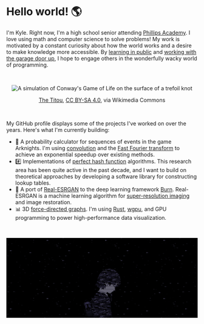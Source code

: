 # Hello world! 🌎

I'm Kyle. Right now, I'm a high school senior attending [Phillips Academy](https://www.andover.edu/). I love using math and computer science to solve problems! My work is motivated by a constant curiosity about how the world works and a desire to make knowledge more accessible. By [learning in public](https://www.swyx.io/learn-in-public) and [working with the garage door up](https://notes.andymatuschak.org/Work_with_the_garage_door_up), I hope to engage others in the wonderfully wacky world of programming.

<br>

<p align="center">
    <img src="./cgol.gif" alt="A simulation of Conway's Game of Life on the surface of a trefoil knot">
</p>

<p align="center">
    <a href="https://commons.wikimedia.org/wiki/File:Trefoil_knot_conways_game_of_life_without_background_and_fitting.gif">The Titou</a>,
    <a href="https://creativecommons.org/licenses/by-sa/4.0">CC BY-SA 4.0</a>,
    via Wikimedia Commons
</p>

<br>

My GitHub profile displays some of the projects I've worked on over the years. Here's what I'm currently building:

- 🧮 A probability calculator for sequences of events in the game Arknights. I'm using [convolution](https://en.wikipedia.org/wiki/Convolution) and the [Fast Fourier transform](https://en.wikipedia.org/wiki/Fast_Fourier_transform) to achieve an exponential speedup over existing methods.
- #️⃣ Implementations of [perfect hash function](https://en.wikipedia.org/wiki/Perfect_hash_function) algorithms. This research area has been quite active in the past decade, and I want to build on theoretical approaches by developing a software library for constructing lookup tables.
- 🤖 A port of [Real-ESRGAN](https://github.com/xinntao/Real-ESRGAN) to the deep learning framework [Burn](https://burn.dev/). Real-ESRGAN is a machine learning algorithm for [super-resolution imaging](https://en.wikipedia.org/wiki/Super-resolution_imaging) and image restoration.
- 📊 3D [force-directed graphs](https://en.wikipedia.org/wiki/Force-directed_graph_drawing). I'm using [Rust](https://www.rust-lang.org/), [wgpu](https://wgpu.rs/), and GPU programming to power high-performance data visualization.

<br>

<p align="center">
    <img src="./footer.png" alt="Iwakura Lain">
</p>
